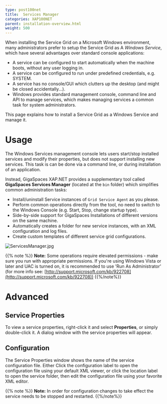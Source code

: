 ```yaml
---
type: post100net
title:  Services Manager
categories: XAP100NET
parent: installation-overview.html
weight: 500
---
```



When installing the Service Grid on a Microsoft Windows environment, many administrators prefer to setup the Service Grid as A *Windows Service*, which have several advantages over standard console applications:

- A service can be configured to start automatically when the machine boots, without any user logging in.
- A service can be configured to run under predefined credentials, e.g. SYSTEM.
- A service has no console/GUI which clutters up the desktop (and might be closed accidentally...).
- Windows provides standard management console, command line and API to manage services, which makes managing services a common task for system administrators.

This page explains how to install a Service Grid as a Windows Service and manage it.

# Usage

The Windows Services management console lets users start/stop installed services and modify their properties, but does not support installing new services. This task is can be done via a command line, or during installation of an application.

Instead, GigaSpaces XAP.NET provides a supplementary tool called **GigaSpaces Services Manager** (located at the `bin` folder) which simplifies common administration tasks:

- Install/uninstall Service instances of `Grid Service Agent` as you please.
- Perform common operations directly from the tool, no need to switch to the Windows Console (e.g. Start, Stop, change startup type).
- Side-by-side support for GigaSpaces Installations of different versions on the same machine.
- Automatically creates a folder for new service instances, with an XML configuration and log files.
- Create custom templates of different service grid configurations.

![ServicesManager.jpg](/attachment_files/dotnet/ServicesManager.jpg)

{{% note %}}
**Note:** Some operations require elevated permissions - make sure you run with appropriate permissions. If you're using Windows Vista or later and UAC is turned on, it is recommended to use 'Run As Administrator' (for more info see: [http://support.microsoft.com/kb/922708](http://support.microsoft.com/kb/922708))
{{%/note%}}

# Advanced

## Service Properties

To view a service properties, right-click it and select **Properties**, or simply double-click it. A dialog window with the service properties will appear.

## Configuration

The Service Properties window shows the name of the service configuration file. Either Click the configuration label to open the configuration file using your default XML viewer, or click the location label to open the service folder, then edit the configuration file using your favorite XML editor.

{{% note %}}
**Note:** In order for configuration changes to take effect the service needs to be stopped and restarted.
{{%/note%}}
